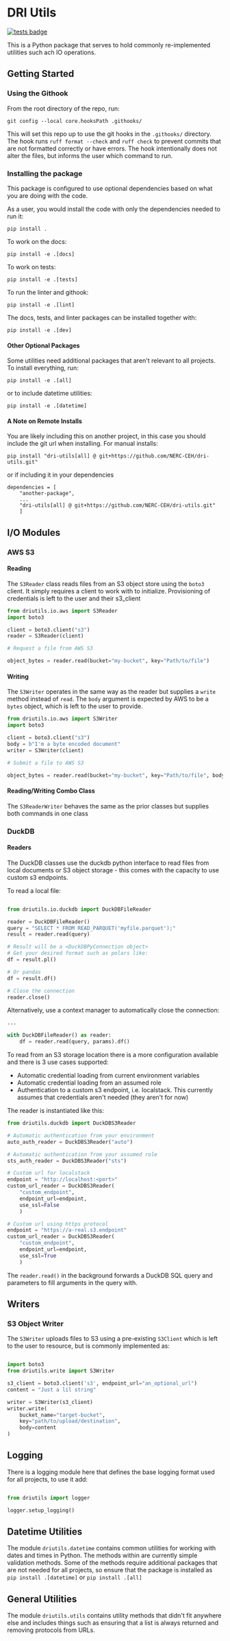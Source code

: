 # DRI Utils

[![tests badge](https://github.com/NERC-CEH/dri-utils/actions/workflows/pipeline.yml/badge.svg)](https://github.com/NERC-CEH/dri-utils/actions)

This is a Python package that serves to hold commonly re-implemented utilities such ach IO operations.

## Getting Started

### Using the Githook

From the root directory of the repo, run:

```
git config --local core.hooksPath .githooks/
```

This will set this repo up to use the git hooks in the `.githooks/` directory. The hook runs `ruff format --check` and `ruff check` to prevent commits that are not formatted correctly or have errors. The hook intentionally does not alter the files, but informs the user which command to run.

### Installing the package

This package is configured to use optional dependencies based on what you are doing with the code.

As a user, you would install the code with only the dependencies needed to run it:

```
pip install .
```

To work on the docs:

```
pip install -e .[docs]
```

To work on tests:

```
pip install -e .[tests]
```

To run the linter and githook:

```
pip install -e .[lint]
```

The docs, tests, and linter packages can be installed together with:

```
pip install -e .[dev]
```

#### Other Optional Packages

Some utilities need additional packages that aren't relevant to all projects. To install everything, run:

```
pip install -e .[all]
```

or to include datetime utilities:

```
pip install -e .[datetime]
```

#### A Note on Remote Installs

You are likely including this on another project, in this case you should include the git url when installing. For manual installs:
```
pip install "dri-utils[all] @ git+https://github.com/NERC-CEH/dri-utils.git"

```

or if including it in your dependencies
```
dependencies = [
    "another-package",
    ...
    "dri-utils[all] @ git+https://github.com/NERC-CEH/dri-utils.git"
    ]
```

## I/O Modules

### AWS S3

#### Reading
The `S3Reader` class reads files from an S3 object store using the `boto3` client. It simply requires a client to work with to initialize. Provisioning of credentials is left to the user and their s3_client

```python
from driutils.io.aws import S3Reader
import boto3

client = boto3.client("s3")
reader = S3Reader(client)

# Request a file from AWS S3

object_bytes = reader.read(bucket="my-bucket", key="Path/to/file")
```

#### Writing
The `S3Writer` operates in the same way as the reader but supplies a `write` method instead of `read`. The `body` argument is expected by AWS to be a `bytes` object, which is left to the user to provide.

```python
from driutils.io.aws import S3Writer
import boto3

client = boto3.client("s3")
body = b"I'm a byte encoded document"
writer = S3Writer(client)

# Submit a file to AWS S3

object_bytes = reader.read(bucket="my-bucket", key="Path/to/file", body=body)
```

#### Reading/Writing Combo Class
The `S3ReaderWriter` behaves the same as the prior classes but supplies both commands in one class

### DuckDB

#### Readers

The DuckDB classes use the duckdb python interface to read files from local documents or S3 object storage - this comes with the capacity to use custom s3 endpoints.

To read a local file:
```python

from driutils.io.duckdb import DuckDBFileReader

reader = DuckDBFileReader()
query = "SELECT * FROM READ_PARQUET('myfile.parquet');"
result = reader.read(query)

# Result will be a <DuckDBPyConnection object>
# Get your desired format such as polars like:
df = result.pl()

# Or pandas
df = result.df()

# Close the connection
reader.close()
```

Alternatively, use a context manager to automatically close the connection:
```python
...

with DuckDBFileReader() as reader:
    df = reader.read(query, params).df()
```

To read from an S3 storage location there is a more configuration available and there is 3 use cases supported:

* Automatic credential loading from current environment variables
* Automatic credential loading from an assumed role
* Authentication to a custom s3 endpoint, i.e. localstack. This currently assumes that credentials aren't needed (they aren't for now)

The reader is instantiated like this:
```python
from driutils.duckdb import DuckDBS3Reader

# Automatic authentication from your environment
auto_auth_reader = DuckDBS3Reader("auto")

# Automatic authentication from your assumed role
sts_auth_reader = DuckDBS3Reader("sts")

# Custom url for localstack
endpoint = "http://localhost:<port>"
custom_url_reader = DuckDBS3Reader(
    "custom_endpoint",
    endpoint_url=endpoint,
    use_ssl=False
    )

# Custom url using https protocol
endpoint = "https://a-real.s3.endpoint"
custom_url_reader = DuckDBS3Reader(
    "custom_endpoint",
    endpoint_url=endpoint,
    use_ssl=True
    )
```

The `reader.read()` in the background forwards a DuckDB SQL query and parameters to fill arguments in the query with.

## Writers

### S3 Object Writer

The `S3Writer` uploads files to S3 using a pre-existing `S3Client` which is left to the user to resource, but is commonly implemented as:
```python

import boto3
from driutils.write import S3Writer

s3_client = boto3.client('s3', endpoint_url="an_optional_url")
content = "Just a lil string"

writer = S3Writer(s3_client)
writer.write(
    bucket_name="target-bucket",
    key="path/to/upload/destination",
    body=content
)
```

## Logging

There is a logging module here that defines the base logging format used for all projects, to use it add:

```python

from driutils import logger

logger.setup_logging()
```

## Datetime Utilities

The module `driutils.datetime` contains common utilities for working with dates and times in Python. The methods within are currently simple validation methods. Some of the methods require additional packages that are not needed for all projects, so ensure that the package is installed as `pip install .[datetime]` or `pip install .[all]`

## General Utilities

The module `driutils.utils` contains utility methods that didn't fit anywhere else and includes things such as ensuring that a list is always returned and removing protocols from URLs.
